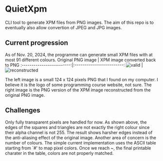 # QuietXpm
CLI tool to generate XPM files from PNG images. The aim of this repo is to eventually also allow convertion of JPEG and JPG images.

## Current progression
As of Nov. 20, 2024, the programme can generate small XPM files with at most 91 different colours. 
Original PNG image            |  XPM image converted back to PNG
:-------------------------:|:-------------------------:
![valid](https://github.com/user-attachments/assets/c8d88d29-6ef1-460e-99c4-d45188c5d858)  |  ![reconstructed](https://github.com/user-attachments/assets/f4a10d6a-0ba3-483a-a5ee-f3c5efdfe561)


The left image is a small 124 x 124 pixels PNG that I found on my computer. I believe it is the logo of some programming course website, not sure. The right image is the PNG version of the XPM image reconstructed from the original PNG image.

## Challenges
Only fully transparent pixels are handled for now. As shown above, the edges of the squares and triangles are not exactly the right colour since their alpha channel is not 255. The result shows harsher edges instead of the anti-aliasing effect of the original image.
Another area of concern is the number of colours. The simple current implementation uses the ASCII table starting from `#' to map pixel colors. Once we reach ~, the final printable charater in the table, colors are not properly matched. 
